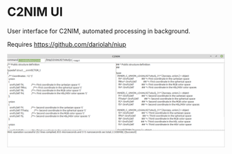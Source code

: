 # C2NIM UI

User interface for C2NIM, automated processing in background.

Requires <https://github.com/dariolah/niup>

![screenshot](screenshot.png)

